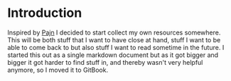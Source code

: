 # Introduction

Inspired by [Pajn](https://github.com/Pajn/collected-thoughts) I decided to start collect my own resources somewhere. This will be both stuff that I want to have close at hand, stuff I want to be able to come back to but also stuff I want to read sometime in the future. I started this out as a single markdown document but as it got bigger and bigger it got harder to find stuff in, and thereby wasn't very helpful anymore, so I moved it to GitBook.

